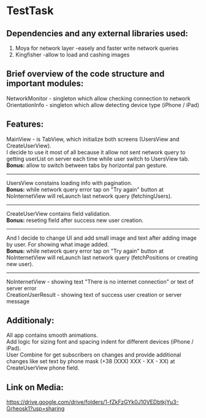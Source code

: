 # TestTask

## Dependencies and any external libraries used:
1) Moya for network layer
   -easely and faster write network queries
2) Kingfisher
   -allow to load and cashing images

## Brief overview of the code structure and important modules:
NetworkMonitor - singleton which allow checking connection to network
OrientationInfo - singleton which allow detecting device type (iPhone / iPad)

## Features:
MainView - is TabView, which initialize both screens (UsersView and CreateUserView).  
I decide to use it most of all because it allow not sent network query to getting userList on server each time while user switch to UsersView tab.  
**Bonus:** allow to switch between tabs by horizontal pan gesture.

---
UsersView constains loading info with pagination.  
**Bonus:** while network query error tap on "Try again" button at NoInternetView will reLaunch last network query (fetchingUsers).

---
CreateUserView contains field validation.  
**Bonus:** reseting field after success new user creation.

---
And I decide to change UI and add small image and text after adding image by user. For showing what image added.  
**Bonus:** while network query error tap on "Try again" button at NoInternetView will reLaunch last network query (fetchPositions or creating new user).

---

NoInternetView - showing text "There is no internet connection" or text of server error  
CreationUserResult - showing text of success user creation or server message


## Additionaly:
All app contains smooth animations.  
Add logic for sizing font and spacing indent for different devices (iPhone / iPad).  
User Combine for get subscribers on changes and provide additional changes like set text by phone mask (+38 (XXX) XXX - XX - XX) at CreateUserView phone field.  


## Link on Media:  
https://drive.google.com/drive/folders/1-fZkFzGYk0J10VEDbtkjYu3-Grheosk1?usp=sharing
